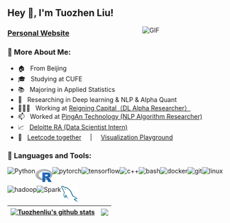 ## Hey 👋, I'm Tuozhen Liu!

<img align="right" alt="GIF" src="https://raw.githubusercontent.com/rahul-jha98/rahul-jha98/main/techstack.gif" width="200px"/>

###  [Personal Website](https://tuozhenliu.github.io)

### 🧐 More About Me:
- 🏠 &nbsp; From Beijing
- 🎓 &nbsp; Studying at CUFE
- 📚 &nbsp; Majoring in Applied Statistics 
- 📝 &nbsp; Researching in Deep learning & NLP & Alpha Quant
- 👨🏻‍💻 &nbsp; Working at [Reigning Capital（DL Alpha Researcher）](http://reigning-capital.com)
- 📫 &nbsp; Worked at [PingAn Technology (NLP Algorithm Researcher)](https://tech.pingan.com)
- 📈 &nbsp; [Deloitte RA (Data Scientist Intern)](https://github.com/TuozhenLiu/Deloitte_INsight-Data_Driven_Industry_Analysis)
- 👷 &nbsp; [Leetcode together](https://github.com/TuozhenLiu/Data-Structure-Algorithm)  &nbsp; &nbsp;  |  &nbsp; &nbsp;   [Visualization Playground](https://github.com/TuozhenLiu/Funny_Plots)


### 🔨 Languages and Tools:
<a href="https://www.python.org" target="_blank"><img align="left" alt="Python" height ="42px" src="https://raw.githubusercontent.com/rahul-jha98/github_readme_icons/main/language_and_tools/square/python/python.svg"></a>
<a href="https://cran.r-project.org" target="_blank"> <img align="left" src="./assets/r.png" alt="r" height='38px'/> </a>
<a href="https://pytorch.org/" target="_blank"> <img align="left" src="https://raw.githubusercontent.com/rahul-jha98/github_readme_icons/main/language_and_tools/square/pytorch/pytorch.svg" alt="pytorch" height="42px"/> </a> 
<a href="https://www.tensorflow.org" target="_blank"> <img align="left" src="https://raw.githubusercontent.com/rahul-jha98/github_readme_icons/main/language_and_tools/square/tensorflow/tensorflow.svg" alt="tensorflow" height="42px"/> </a> 
<a href="https://www.cplusplus.com" target="_blank"><img align="left" alt="c++" height ="42px" src="https://raw.githubusercontent.com/rahul-jha98/github_readme_icons/main/language_and_tools/square/c++/c++.svg"></a>
<a href="https://www.linux.org/tags/bash" target="_blank"> <img align="left" alt="bash" height ="42px" src="https://raw.githubusercontent.com/rahul-jha98/github_readme_icons/main/language_and_tools/square/bash/bash-colored.svg"> </a>
<a href="https://www.docker.com" target="_blank"><img align="left" alt="docker" height ="42px" src="https://raw.githubusercontent.com/rahul-jha98/github_readme_icons/main/language_and_tools/square/docker/docker.svg"></a>
<a href="https://git-scm.com/" target="_blank"> <img src="https://raw.githubusercontent.com/rahul-jha98/github_readme_icons/main/language_and_tools/square/git-scm/git-scm.svg" align="left" alt="git" height='42px'/> </a>
<a href="https://www.linux.org" target="_blank"> <img align="left" src="https://raw.githubusercontent.com/Thomas-George-T/Thomas-George-T/master/assets/linux-tux.svg" alt="linux" height='38px'/> </a>
<a href="https://hadoop.apache.org" target="_blank"> <img align="left" src="https://raw.githubusercontent.com/rahul-jha98/github_readme_icons/main/language_and_tools/square/hadoop/hadoop.svg" alt="hadoop" height='45px'/> </a>
<a href="https://spark.apache.org" target="_blank"> <img align="left" src="https://raw.githubusercontent.com/Thomas-George-T/Thomas-George-T/master/assets/apache_spark.svg" alt="Spark" height='35px'/> </a>
<a href="https://dev.mysql.com" target="_blank"> <img align="left" src="./assets/mysql-original.svg" alt="mysql" height='38px'/> </a>


<br>
<br>
<br>


| <a href="https://github.com/anuraghazra/github-readme-stats"><img align="center" src="https://github-readme-stats.vercel.app/api?username=Tuozhenliu&show_icons=true&include_all_commits=true&theme=dark&hide_border=true&count_private=true" alt="Tuozhenliu's github stats" /></a> | <a href="https://github.com/anuraghazra/github-readme-stats"><img align="center" src="https://github-readme-stats.vercel.app/api/top-langs/?username=Tuozhenliu&layout=compact&theme=dark&hide_border=true&hide=html&count_private=true&card_width=300" /></a> |
| ------------- | ------------- |
